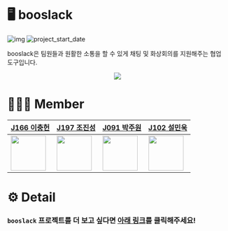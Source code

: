 # 🖥 booslack

![img](https://img.shields.io/badge/Web--orange) ![project_start_date](https://img.shields.io/badge/Project%20Start%20Date-2021--10--25-informational.svg)

booslack은 팀원들과 원활한 소통을 할 수 있게 채팅 및 화상회의를 지원해주는 협업 도구입니다.

<p align="center">
 <img src="https://user-images.githubusercontent.com/42922298/139284485-809eefac-2fbd-48d9-85e7-d3bafdecf0ff.png" />
</p>

# 👨‍👧‍👦 Member

|[J166 이충헌](https://github.com/lodado)|[J197 조진성](https://github.com/loin3)|[J091 박주원](https://github.com/laz)|[J102 설민욱](https://github.com/blogSoul)
|------|------|------|------|
|<img src="https://github.com/lodado.png" width="80"> |<img src="https://github.com/loin3.png" width="80">|<img src="https://github.com/laz.png" width="80">|<img src="https://github.com/blogSoul.png" width="80">|

# ⚙ Detail

### `booslack` 프로젝트를 더 보고 싶다면 [아래 링크](https://github.com/boostcampwm-2021/web06-booslack/wiki)를 클릭해주세요!
